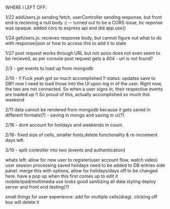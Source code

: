 WHERE I LEFT OFF:

1/22
addUsers.js sending fetch, userController sending response, but front end is recieving a null body :(
-- turned out to be a CORS issue, bc reponse was opaque. added cors to express api and did app.use()


1/24
getUsers.js: recieves response body, but cannot figure out what to do with response/json or how to access this to add it to state

1/27
post request works through URL but not axios
does not even seem to be recieved, as per console
post request gets a 404 - url is not found?

2/3 - get events to load up from mongodb

2/10 - !! Fuck yeah got so much accomplished !!
status: updates save to DB!! now I need to load those into the UI upon log in of the user. Right now, the two are not connected.
So when a user signs in, their respective events are loaded up !!
So proud of this, actually accomplished so much this weekend

2/11 data cannot be rendered from mongodb because it gets saved in different formats(?) - saving in mongo and saving in ui(?)

2/16 - dont account for holidays and weekends in count.

2/16-  fixed size of cells, smaller fonts,delete functionality & re-increment days left.

3/10 - split controller into two (events and authentication)

whats left:
allow for new user to register(user account flow, watch video)
user session processing
saved holidays need to be added to DB entries
side panel: merge this with options, allow for holidays/days off to be changed here. have a pop up when this first comes up to edit it
mobile/ipad/multimedia use looks good
sanitizing all data
styling
deploy server and front end
testing(?)


small things for user experience:
add for multiple cells(drag). clicking off box will delete it